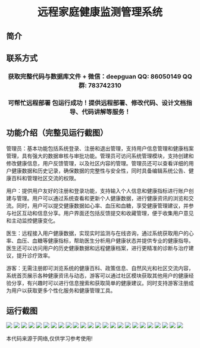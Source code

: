 <p><h1 align="center">远程家庭健康监测管理系统</h1></p>

## 简介

## 联系方式
<p><h3 align="center">获取完整代码与数据库文件 + 微信：deepguan QQ: 86050149 QQ群: 783742310</h3></p>
<p><h3 align="center">可帮忙远程部署 包运行成功！提供远程部署、修改代码、设计文档指导、代码讲解等服务！</h3></p>

## 功能介绍（完整见运行截图）
管理员：基本功能包括系统登录、注册和退出管理，支持用户信息管理和健康档案管理，具有强大的数据审核与审批功能。管理员可访问系统管理模块，支持创建和修改健康信息，用户反馈管理，以及社区内容的管理。管理员还可以查看详细的用户健康数据和历史记录，确保数据的完整性与安全性，同时具备编辑系统公告、健康百科和管理社区交流的权限。

用户：提供用户友好的注册和登录功能，支持输入个人信息和健康指标进行账户创建与管理。用户可以通过系统查看和更新个人健康数据，进行健康资讯的浏览和交流。同时，用户可以提交健康数据如心率、血压和血糖，享受健康管理建议，并参与社区互动和信息分享。用户界面还包括反馈提交和收藏管理，便于收集用户意见和主动监控健康变化。

医生：远程接入用户健康数据，实现实时监测与在线咨询，通过系统获取用户的心率、血压、血糖等健康指标，帮助医生分析用户健康状态并提供专业的健康指导。医生还可以访问用户的历史健康数据和远程健康档案，进行更精准的诊断与治疗建议，提升诊疗效率。

游客：无需注册即可浏览系统的健康百科、政策信息、自然风光和社区交流内容，系统首页展示各种健康资讯与动态，游客可以通过社区模块获取其他用户的健康经验分享，有兴趣时可以进行信息搜索和获取简单的健康建议。同时支持游客注册成为用户以获取更多个性化服务和健康管理工具。


## 运行截图
![](https://bs-1329754181.cos.ap-shanghai.myqcloud.com/ssm/RemoteHomeHealthMonitoringSystem/img/001.jpg)
![](https://bs-1329754181.cos.ap-shanghai.myqcloud.com/ssm/RemoteHomeHealthMonitoringSystem/img/002.jpg)
![](https://bs-1329754181.cos.ap-shanghai.myqcloud.com/ssm/RemoteHomeHealthMonitoringSystem/img/003.jpg)
![](https://bs-1329754181.cos.ap-shanghai.myqcloud.com/ssm/RemoteHomeHealthMonitoringSystem/img/004.jpg)
![](https://bs-1329754181.cos.ap-shanghai.myqcloud.com/ssm/RemoteHomeHealthMonitoringSystem/img/005.jpg)
![](https://bs-1329754181.cos.ap-shanghai.myqcloud.com/ssm/RemoteHomeHealthMonitoringSystem/img/006.jpg)
![](https://bs-1329754181.cos.ap-shanghai.myqcloud.com/ssm/RemoteHomeHealthMonitoringSystem/img/007.jpg)
![](https://bs-1329754181.cos.ap-shanghai.myqcloud.com/ssm/RemoteHomeHealthMonitoringSystem/img/008.jpg)
![](https://bs-1329754181.cos.ap-shanghai.myqcloud.com/ssm/RemoteHomeHealthMonitoringSystem/img/009.jpg)
![](https://bs-1329754181.cos.ap-shanghai.myqcloud.com/ssm/RemoteHomeHealthMonitoringSystem/img/010.jpg)
![](https://bs-1329754181.cos.ap-shanghai.myqcloud.com/ssm/RemoteHomeHealthMonitoringSystem/img/011.jpg)
![](https://bs-1329754181.cos.ap-shanghai.myqcloud.com/ssm/RemoteHomeHealthMonitoringSystem/img/012.jpg)
![](https://bs-1329754181.cos.ap-shanghai.myqcloud.com/ssm/RemoteHomeHealthMonitoringSystem/img/013.jpg)
![](https://bs-1329754181.cos.ap-shanghai.myqcloud.com/ssm/RemoteHomeHealthMonitoringSystem/img/014.jpg)
![](https://bs-1329754181.cos.ap-shanghai.myqcloud.com/ssm/RemoteHomeHealthMonitoringSystem/img/015.jpg)
![](https://bs-1329754181.cos.ap-shanghai.myqcloud.com/ssm/RemoteHomeHealthMonitoringSystem/img/016.jpg)
![](https://bs-1329754181.cos.ap-shanghai.myqcloud.com/ssm/RemoteHomeHealthMonitoringSystem/img/017.jpg)
![](https://bs-1329754181.cos.ap-shanghai.myqcloud.com/ssm/RemoteHomeHealthMonitoringSystem/img/018.jpg)
![](https://bs-1329754181.cos.ap-shanghai.myqcloud.com/ssm/RemoteHomeHealthMonitoringSystem/img/019.jpg)
![](https://bs-1329754181.cos.ap-shanghai.myqcloud.com/ssm/RemoteHomeHealthMonitoringSystem/img/020.jpg)
![](https://bs-1329754181.cos.ap-shanghai.myqcloud.com/ssm/RemoteHomeHealthMonitoringSystem/img/021.jpg)
![](https://bs-1329754181.cos.ap-shanghai.myqcloud.com/ssm/RemoteHomeHealthMonitoringSystem/img/022.jpg)
![](https://bs-1329754181.cos.ap-shanghai.myqcloud.com/ssm/RemoteHomeHealthMonitoringSystem/img/023.jpg)
![](https://bs-1329754181.cos.ap-shanghai.myqcloud.com/ssm/RemoteHomeHealthMonitoringSystem/img/024.jpg)

<p>本代码来源于网络,仅供学习参考使用!</p>
